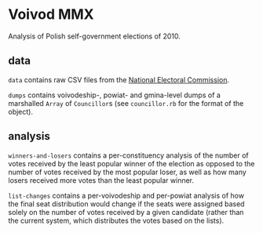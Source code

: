 Voivod MMX
==========

Analysis of Polish self-government elections of 2010.

data
----

`data` contains raw CSV files from the [National
Electoral Commission](http://wybory2010.pkw.gov.pl).

`dumps` contains voivodeship-, powiat- and gmina-level
dumps of a marshalled `Array` of `Councillor`s (see
`councillor.rb` for the format of the object).

analysis
--------

`winners-and-losers` contains a per-constituency analysis of the number
of votes received by the least popular winner of the election as opposed
to the number of votes received by the most popular loser, as well as
how many losers received more votes than the least popular winner.

`list-changes` contains a per-voivodeship and per-powiat
analysis of how the final seat distribution would change
if the seats were assigned based solely on the number of
votes received by a given candidate (rather than the current
system, which distributes the votes based on the lists).
